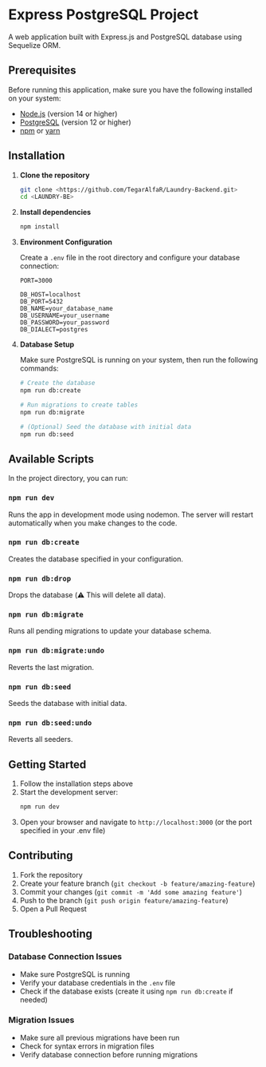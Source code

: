 # Express PostgreSQL Project

A web application built with Express.js and PostgreSQL database using Sequelize ORM.

## Prerequisites

Before running this application, make sure you have the following installed on your system:

- [Node.js](https://nodejs.org/) (version 14 or higher)
- [PostgreSQL](https://www.postgresql.org/) (version 12 or higher)
- [npm](https://www.npmjs.com/) or [yarn](https://yarnpkg.com/)

## Installation

1. **Clone the repository**

   ```bash
   git clone <https://github.com/TegarAlfaR/Laundry-Backend.git>
   cd <LAUNDRY-BE>
   ```

2. **Install dependencies**

   ```bash
   npm install
   ```

3. **Environment Configuration**

   Create a `.env` file in the root directory and configure your database connection:

   ```env
   PORT=3000

   DB_HOST=localhost
   DB_PORT=5432
   DB_NAME=your_database_name
   DB_USERNAME=your_username
   DB_PASSWORD=your_password
   DB_DIALECT=postgres
   ```

4. **Database Setup**

   Make sure PostgreSQL is running on your system, then run the following commands:

   ```bash
   # Create the database
   npm run db:create

   # Run migrations to create tables
   npm run db:migrate

   # (Optional) Seed the database with initial data
   npm run db:seed
   ```

## Available Scripts

In the project directory, you can run:

### `npm run dev`

Runs the app in development mode using nodemon. The server will restart automatically when you make changes to the code.

### `npm run db:create`

Creates the database specified in your configuration.

### `npm run db:drop`

Drops the database (⚠️ This will delete all data).

### `npm run db:migrate`

Runs all pending migrations to update your database schema.

### `npm run db:migrate:undo`

Reverts the last migration.

### `npm run db:seed`

Seeds the database with initial data.

### `npm run db:seed:undo`

Reverts all seeders.

## Getting Started

1. Follow the installation steps above
2. Start the development server:
   ```bash
   npm run dev
   ```
3. Open your browser and navigate to `http://localhost:3000` (or the port specified in your .env file)

## Contributing

1. Fork the repository
2. Create your feature branch (`git checkout -b feature/amazing-feature`)
3. Commit your changes (`git commit -m 'Add some amazing feature'`)
4. Push to the branch (`git push origin feature/amazing-feature`)
5. Open a Pull Request

## Troubleshooting

### Database Connection Issues

- Make sure PostgreSQL is running
- Verify your database credentials in the `.env` file
- Check if the database exists (create it using `npm run db:create` if needed)

### Migration Issues

- Make sure all previous migrations have been run
- Check for syntax errors in migration files
- Verify database connection before running migrations
